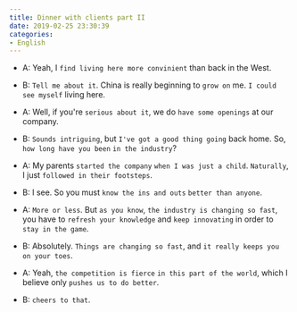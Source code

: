 ```yaml
---
title: Dinner with clients part II
date: 2019-02-25 23:30:39
categories:
- English
---
```


- A: Yeah, I `find living here more convinient` than back in the West.

- B: `Tell me about it`. China is really beginning to `grow on` me. `I could see myself` living here.
  
- A: Well, if you're `serious about it`, we do `have some openings` at our company.

- B: `Sounds intriguing`, but `I've got a good thing going` back home. So, `how long have you been` `in the industry`?

- A: My parents `started the company` `when I was just a child`. `Naturally`, I just `followed in their footsteps`.

- B: I see. So you must `know the ins and outs` `better than anyone`.

- A: `More or less`. But `as you know`, `the industry is changing so fast`, you have to `refresh your knowledge` and `keep innovating` in order to `stay in the game`.

- B: Absolutely. `Things are changing so fast`, and `it really keeps you on your toes`.

- A: Yeah, `the competition is fierce` `in this part of the world`, which I believe only `pushes us to do better`.

- B: `cheers to that`.
